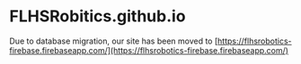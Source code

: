 # FLHSRobitics.github.io

Due to database migration, our site has been moved to [https://flhsrobotics-firebase.firebaseapp.com/](https://flhsrobotics-firebase.firebaseapp.com/)
